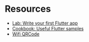 # Resources

- [Lab: Write your first Flutter app](https://docs.flutter.dev/get-started/codelab)
- [Cookbook: Useful Flutter samples](https://docs.flutter.dev/cookbook)
- [Wifi QRCode](https://pocketables.com/2022/01/how-to-format-that-wifi-qr-code-in-plain-text.html)
